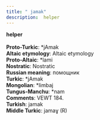 ```yaml
---
title: " jamak"
description:  helper
---
```

<p data-pagefind-weight="0.5">
<strong> helper</strong><br><br>
<strong>Proto-Turkic</strong>:  *jAmak<br>
<strong>Altaic etymology</strong>:  Altaic etymology<br>
<strong> Proto-Altaic</strong>:  *lami<br>
<strong>Nostratic</strong>:  Nostratic<br>
<strong>Russian meaning</strong>:  помощник<br>
<strong>Turkic</strong>:  *jAmak<br>
<strong>Mongolian</strong>:  *limbaj<br>
<strong>Tungus-Manchu</strong>:  *nam<br>
<strong>Comments</strong>:  VEWT 184.<br>
<strong>Turkish</strong>:  jamak<br>
<strong>Middle Turkic</strong>:  jamaɣ (R)<br>

</p>
